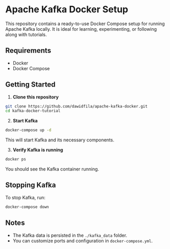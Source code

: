 # Apache Kafka Docker Setup

This repository contains a ready-to-use Docker Compose setup for running Apache Kafka locally. It is ideal for learning, experimenting, or following along with tutorials.

## Requirements

- Docker
- Docker Compose

## Getting Started

1. **Clone this repository**  
```bash
git clone https://github.com/dawidfila/apache-kafka-docker.git
cd kafka-docker-tutorial
```

2. **Start Kafka**  
```bash
docker-compose up -d
```
This will start Kafka and its necessary components.

3. **Verify Kafka is running**  
```bash
docker ps
```
You should see the Kafka container running.

## Stopping Kafka

To stop Kafka, run:  
```bash
docker-compose down
```

## Notes

- The Kafka data is persisted in the `./kafka_data` folder.
- You can customize ports and configuration in `docker-compose.yml`.
